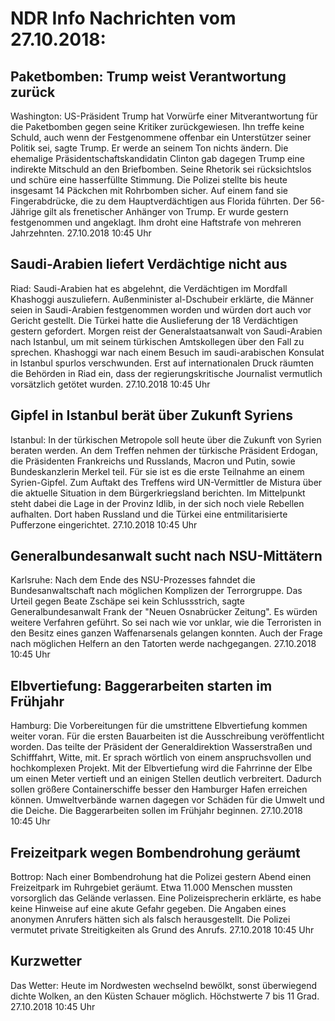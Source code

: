 # NDR Info Nachrichten vom 27.10.2018:


## Paketbomben: Trump weist Verantwortung zurück
Washington:	US-Präsident Trump hat Vorwürfe einer Mitverantwortung für die Paketbomben gegen seine Kritiker zurückgewiesen. Ihn treffe keine Schuld, auch wenn der Festgenommene offenbar ein Unterstützer seiner Politik sei, sagte Trump. Er werde an seinem Ton nichts ändern. Die ehemalige Präsidentschaftskandidatin Clinton gab dagegen Trump eine indirekte Mitschuld an den Briefbomben. Seine Rhetorik sei rücksichtslos und schüre eine hasserfüllte Stimmung. Die Polizei stellte bis heute insgesamt 14 Päckchen mit Rohrbomben sicher. Auf einem fand sie Fingerabdrücke, die zu dem Hauptverdächtigen aus Florida führten. Der 56-Jährige gilt als frenetischer Anhänger von Trump. Er wurde gestern festgenommen und angeklagt. Ihm droht eine Haftstrafe von mehreren Jahrzehnten. 27.10.2018 10:45 Uhr 

## Saudi-Arabien liefert Verdächtige nicht aus
Riad: Saudi-Arabien hat es abgelehnt, die Verdächtigen im Mordfall Khashoggi auszuliefern. Außenminister al-Dschubeir erklärte, die Männer seien in Saudi-Arabien festgenommen worden und würden dort auch vor Gericht gestellt. Die Türkei hatte die Auslieferung der 18 Verdächtigen gestern gefordert. Morgen reist der Generalstaatsanwalt von Saudi-Arabien nach Istanbul, um mit seinem türkischen Amtskollegen über den Fall zu sprechen. Khashoggi war nach einem Besuch im saudi-arabischen Konsulat in Istanbul spurlos verschwunden. Erst auf internationalen Druck räumten die Behörden in Riad ein, dass der regierungskritische Journalist vermutlich vorsätzlich getötet wurden. 27.10.2018 10:45 Uhr 

## Gipfel in Istanbul berät über Zukunft Syriens
Istanbul: In der türkischen Metropole soll heute über die Zukunft von Syrien beraten werden. An dem Treffen nehmen der türkische Präsident Erdogan, die Präsidenten Frankreichs und Russlands, Macron und Putin, sowie Bundeskanzlerin Merkel teil. Für sie ist es die erste Teilnahme an einem Syrien-Gipfel. Zum Auftakt des Treffens wird UN-Vermittler de Mistura über die aktuelle Situation in dem Bürgerkriegsland berichten. Im Mittelpunkt steht dabei die Lage in der Provinz Idlib, in der sich noch viele Rebellen aufhalten. Dort haben Russland und die Türkei eine entmilitarisierte Pufferzone eingerichtet. 27.10.2018 10:45 Uhr 

## Generalbundesanwalt sucht nach NSU-Mittätern
Karlsruhe: Nach dem Ende des NSU-Prozesses fahndet die Bundesanwaltschaft nach möglichen Komplizen der Terrorgruppe. Das Urteil gegen Beate Zschäpe sei kein Schlussstrich, sagte Generalbundesanwalt Frank der "Neuen Osnabrücker Zeitung". Es würden weitere Verfahren geführt. So sei nach wie vor unklar, wie die Terroristen in den Besitz eines ganzen Waffenarsenals gelangen konnten. Auch der Frage nach möglichen Helfern an den Tatorten werde nachgegangen. 27.10.2018 10:45 Uhr 

## Elbvertiefung: Baggerarbeiten starten im Frühjahr
Hamburg: Die Vorbereitungen für die umstrittene Elbvertiefung kommen weiter voran. Für die ersten Bauarbeiten ist die Ausschreibung veröffentlicht worden. Das teilte der Präsident der Generaldirektion Wasserstraßen und Schifffahrt, Witte, mit. Er sprach wörtlich von einem anspruchsvollen und hochkomplexen Projekt. Mit der Elbvertiefung wird die Fahrrinne der Elbe um einen Meter vertieft und an einigen Stellen deutlich verbreitert. Dadurch sollen größere Containerschiffe besser den Hamburger Hafen erreichen können. Umweltverbände warnen dagegen vor Schäden für die Umwelt und die Deiche. Die Baggerarbeiten sollen im Frühjahr beginnen. 27.10.2018 10:45 Uhr 

## Freizeitpark wegen Bombendrohung geräumt
Bottrop: Nach einer Bombendrohung hat die Polizei gestern Abend einen Freizeitpark im Ruhrgebiet geräumt. Etwa 11.000 Menschen mussten vorsorglich das Gelände verlassen. Eine Polizeisprecherin erklärte, es habe keine Hinweise auf eine akute Gefahr gegeben. Die Angaben eines anonymen Anrufers hätten sich als falsch herausgestellt. Die Polizei vermutet private Streitigkeiten als Grund des Anrufs. 27.10.2018 10:45 Uhr 

## Kurzwetter
Das Wetter: Heute im Nordwesten wechselnd bewölkt, sonst überwiegend dichte Wolken, an den Küsten Schauer möglich. Höchstwerte 7 bis 11 Grad. 27.10.2018 10:45 Uhr 

